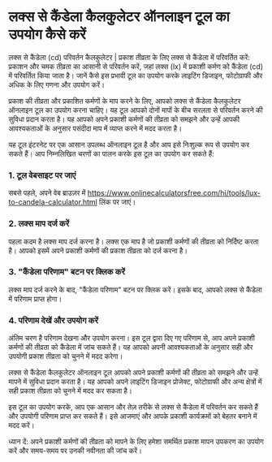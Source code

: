 लक्स से कैंडेला कैलकुलेटर ऑनलाइन टूल का उपयोग कैसे करें
=======================================================

लक्स से कैंडेला (cd) परिवर्तन कैलकुलेटर | प्रकाश तीव्रता के लिए लक्स से कैंडेला में परिवर्तित करें: प्रकाशन और चमक तीव्रता का आसानी से परिवर्तन करें, जहां लक्स (lx) में प्रकाशी कर्मण को कैंडेला (cd) में परिवर्तित किया जाता है। जानें कैसे इस प्रभावी टूल का उपयोग करके लाइटिंग डिजाइन, फोटोग्राफी और अधिक के लिए गणना और उपयोग करें।

प्रकाश की तीव्रता और प्रकाशित कर्मणों के माप करने के लिए, आपको लक्स से कैंडेला कैलकुलेटर ऑनलाइन टूल का उपयोग करना चाहिए। यह टूल आपको दोनों मापों के बीच सरलता से परिवर्तन करने की सुविधा प्रदान करता है। यह आपको अपने प्रकाशी कर्मणों की तीव्रता को समझने और उन्हें आपकी आवश्यकताओं के अनुसार पसंदीदा माप में व्याप्त करने में मदद करता है।

यह टूल इंटरनेट पर एक आसान उपलब्ध ऑनलाइन टूल है और आप इसे निःशुल्क रूप से उपयोग कर सकते हैं। आप निम्नलिखित चरणों का पालन करके इस टूल का उपयोग कर सकते हैं:

### 1. टूल वेबसाइट पर जाएं

सबसे पहले, अपने वेब ब्राउज़र में <https://www.onlinecalculatorsfree.com/hi/tools/lux-to-candela-calculator.html> लिंक पर जाएं।

### 2. लक्स माप दर्ज करें

पहला कदम है लक्स माप दर्ज करना है। लक्स एक माप है जो प्रकाशी कर्मणों की तीव्रता को निर्दिष्ट करता है। आपको इसमें अपने प्रकाशी कर्मणों की प्रकाश तीव्रता को दर्ज करना है।

### 3. "कैंडेला परिणाम" बटन पर क्लिक करें

लक्स माप दर्ज करने के बाद, "कैंडेला परिणाम" बटन पर क्लिक करें। इसके बाद, आपको लक्स से कैंडेला में परिणाम प्राप्त होगा।

### 4. परिणाम देखें और उपयोग करें

अंतिम चरण है परिणाम देखना और उपयोग करना। इस टूल द्वारा दिए गए परिणाम से, आप अपने प्रकाशी कर्मणों की तीव्रता को कैंडेला में जांच सकते हैं। यह आपको अपनी आवश्यकताओं के अनुसार सही और उपयोगी प्रकाश तीव्रता को चुनने में मदद करेगा।

लक्स से कैंडेला कैलकुलेटर ऑनलाइन टूल आपको अपने प्रकाशी कर्मणों की तीव्रता को समझने और उन्हें मापने में सुविधा प्रदान करता है। यह आपको अपने लाइटिंग डिजाइन प्रोजेक्ट, फोटोग्राफी और अन्य क्षेत्रों में सही प्रकाश तीव्रता को चुनने में मदद कर सकता है।

इस टूल का उपयोग करके, आप एक आसान और तेज़ तरीके से लक्स से कैंडेला में परिवर्तन कर सकते हैं और उपयोगी परिणाम प्राप्त कर सकते हैं। इसे आजमाएं और आपके प्रकाशी कार्यक्रमों को बेहतर बनाने में मदद करें।

ध्यान दें: अपने प्रकाशी कर्मणों की तीव्रता को मापने के लिए हमेशा समर्थित प्रकाश मापन उपकरण का उपयोग करें और समय-समय पर उनकी नवीनता की जांच करें।